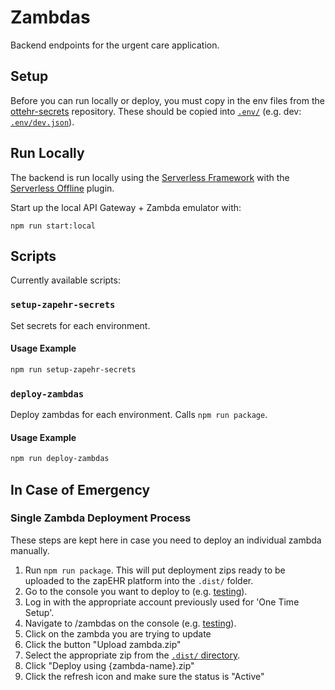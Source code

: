# Zambdas

Backend endpoints for the urgent care application.

## Setup

Before you can run locally or deploy, you must copy in the env files from the [ottehr-secrets](https://github.com/masslight/ottehr-secrets) repository. These should be copied into [`.env/`](.env) (e.g. dev: [`.env/dev.json`](.env/dev.json)).

## Run Locally

The backend is run locally using the [Serverless Framework](https://www.serverless.com/framework/docs) with the [Serverless Offline](https://www.npmjs.com/package/serverless-offline) plugin.

Start up the local API Gateway + Zambda emulator with:

```[bash]
npm run start:local
```

## Scripts

Currently available scripts:

### `setup-zapehr-secrets`

Set secrets for each environment.

#### Usage Example

```sh
npm run setup-zapehr-secrets
```

### `deploy-zambdas`

Deploy zambdas for each environment. Calls `npm run package`.

#### Usage Example

```sh
npm run deploy-zambdas
```

## In Case of Emergency

### Single Zambda Deployment Process

These steps are kept here in case you need to deploy an individual zambda manually.

1. Run `npm run package`. This will put deployment zips ready to be uploaded to the zapEHR platform into the `.dist/` folder.
2. Go to the console you want to deploy to (e.g. [testing](https://testing-console.zapehr.com/)).
3. Log in with the appropriate account previously used for 'One Time Setup'.
4. Navigate to /zambdas on the console (e.g. [testing](https://testing-console.zapehr.com/zambdas)).
5. Click on the zambda you are trying to update
6. Click the button "Upload zambda.zip"
7. Select the appropriate zip from the [`.dist/` directory](.dist).
8. Click "Deploy using {zambda-name}.zip"
9. Click the refresh icon and make sure the status is "Active"
